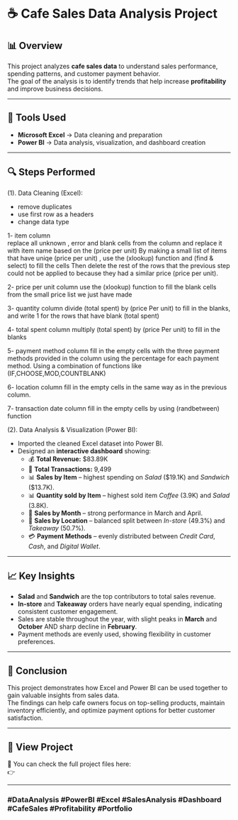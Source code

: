 # ☕ Cafe Sales Data Analysis Project

## 📊 Overview
This project analyzes **cafe sales data** to understand sales performance, spending patterns, and customer payment behavior.  
The goal of the analysis is to identify trends that help increase **profitability** and improve business decisions.

---

## 🧰 Tools Used
- **Microsoft Excel** → Data cleaning and preparation  
- **Power BI** → Data analysis, visualization, and dashboard creation  

---

## 🔍 Steps Performed
(1). Data Cleaning (Excel):
 - remove duplicates 
 - use first row as a headers
 - change data type 

 1- item column   
   replace all unknown , error and blank cells from the column and replace it with item name
   based on the (price per unit) By making a small list of items that have uniqe (price per unit)
   , use the (xlookup) function and (find & select) to fill the cells
   Then delete the rest of the rows that the previous step could not be applied to
   because they had a similar price (price per unit).

 2- price per unit column
   use the (xlookup) function to fill the blank cells from the small price list we just have made 

 3- quantity column 
   divide (total spent) by (price Per unit) to fill in the blanks, and write 1 for the rows that
   have blank (total spent)

 4- total spent column
   multiply (total spent) by (price Per unit) to fill in the blanks

 5- payment method column
   fill in the empty cells with the three payment methods provided in the column using the percentage
   for each payment method.
   Using a combination of functions like (IF,CHOOSE,MOD,COUNTBLANK)

 6- location column 
   fill in the empty cells in the same way as in the previous column.

 7- transaction date column
   fill in the empty cells by using (randbetween) function 



(2). Data Analysis & Visualization (Power BI):
   - Imported the cleaned Excel dataset into Power BI.    
   - Designed an **interactive dashboard** showing:
     - 💰 **Total Revenue:** \$83.89K  
     - 🧾 **Total Transactions:** 9,499  
     - 📊 **Sales by Item** – highest spending on *Salad* (\$19.1K) and *Sandwich* (\$13.7K).
     - 📊 **Quantity sold by Item** – highest sold item *Coffee* (3.9K) and *Salad* (3.8K).  
     - 📅 **Sales by Month** – strong performance in March and April.  
     - 🏪 **Sales by Location** – balanced split between *In-store* (49.3%) and *Takeaway* (50.7%).  
     - 💳 **Payment Methods** – evenly distributed between *Credit Card*, *Cash*, and *Digital Wallet*.

---

## 📈 Key Insights
- **Salad** and **Sandwich** are the top contributors to total sales revenue.  
- **In-store** and **Takeaway** orders have nearly equal spending, indicating consistent customer engagement.  
- Sales are stable throughout the year, with slight peaks in **March** and **October** AND sharp decline in **February**.  
- Payment methods are evenly used, showing flexibility in customer preferences.  

---

## 🧠 Conclusion
This project demonstrates how Excel and Power BI can be used together to gain valuable insights from sales data.  
The findings can help cafe owners focus on top-selling products, maintain inventory efficiently, and optimize payment options for better customer satisfaction.

---

## 🔗 View Project
📂 You can check the full project files here:  
👉 

---

### #DataAnalysis #PowerBI #Excel #SalesAnalysis #Dashboard #CafeSales #Profitability #Portfolio
